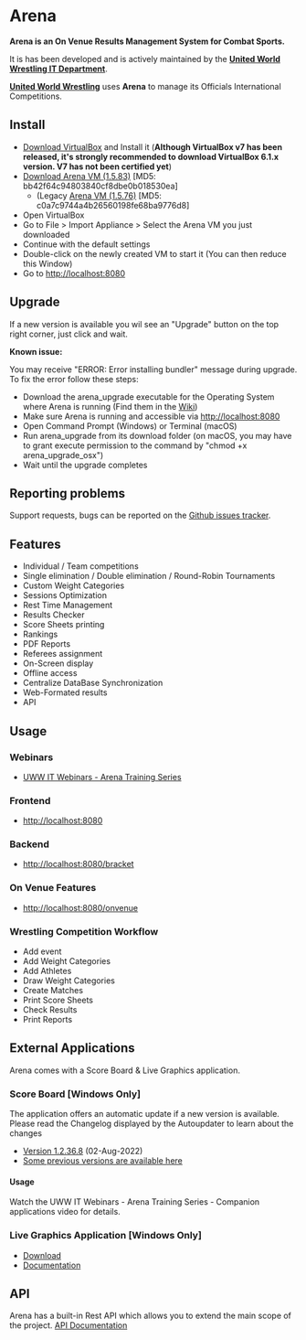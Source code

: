 # Arena

**Arena is an On Venue Results Management System for Combat Sports.**

It is has been developed and is actively maintained by the **[United World Wrestling IT Department](http://uww.io)**.

**[United World Wrestling](https://unitedworldwrestling.org)** uses **Arena** to manage its Officials International Competitions.

## Install

- [Download VirtualBox](https://www.virtualbox.org/wiki/Downloads) and Install it (**Although VirtualBox v7 has been released, it's strongly recommended to download VirtualBox 6.1.x version. V7 has not been certified yet**)
- [Download Arena VM (1.5.83)](https://we.tl/t-OCRfO6E4u1) [MD5: bb42f64c94803840cf8dbe0b018530ea]
    - (Legacy [Arena VM (1.5.76)](https://we.tl/t-zIFQfJSnGi) [MD5: c0a7c9744a4b26560198fe68ba9776d8]
- Open VirtualBox
- Go to File > Import Appliance > Select the Arena VM you just downloaded
- Continue with the default settings
- Double-click on the newly created VM to start it (You can then reduce this Window)
- Go to [http://localhost:8080](http://localhost:8080/)

## Upgrade

If a new version is available you wil see an "Upgrade" button on the top right corner, just click and wait.

**Known issue:** 

You may receive "ERROR: Error installing bundler" message during upgrade. To fix the error follow these steps:
- Download the arena_upgrade executable for the Operating System where Arena is running (Find them in the [Wiki](https://github.com/unitedworldwrestling/arena-public/wiki/How-to-use-arena_upgrade-application))
- Make sure Arena is running and accessible via [http://localhost:8080](http://localhost:8080/)
- Open Command Prompt (Windows) or Terminal (macOS)
- Run arena_upgrade from its download folder (on macOS, you may have to grant execute permission to the command by "chmod +x arena_upgrade_osx")
- Wait until the upgrade completes

## Reporting problems

Support requests, bugs can be reported on the [Github issues tracker](https://github.com/unitedworldwrestling/arena-public/issues).

## Features

- Individual / Team competitions
- Single elimination / Double elimination / Round-Robin Tournaments
- Custom Weight Categories
- Sessions Optimization
- Rest Time Management
- Results Checker
- Score Sheets printing
- Rankings
- PDF Reports
- Referees assignment
- On-Screen display
- Offline access
- Centralize DataBase Synchronization
- Web-Formated results
- API

## Usage

### Webinars
- [UWW IT Webinars - Arena Training Series](https://uww.org/training-education?field_webinar_type_target_id=2024&field_date_range_time_value=All)

### Frontend
- [http://localhost:8080](http://localhost:8080)

### Backend

- [http://localhost:8080/bracket](http://localhost:8080/bracket)

### On Venue Features

- [http://localhost:8080/onvenue](http://localhost:8080/onvenue)

### Wrestling Competition Workflow

- Add event
- Add Weight Categories
- Add Athletes
- Draw Weight Categories
- Create Matches
- Print Score Sheets
- Check Results
- Print Reports

## External Applications

Arena comes with a Score Board & Live Graphics application.

### Score Board [Windows Only]

The application offers an automatic update if a new version is available. Please read the Changelog displayed by the Autoupdater to learn about the changes
- [Version 1.2.36.8](https://github.com/unitedworldwrestling/arena-public/raw/releases/uwwtiming/UWWtimingSetup_1.2.36.8.msi) (02-Aug-2022)
- [Some previous versions are available here](https://github.com/unitedworldwrestling/arena-public/tree/releases/uwwtiming)

#### Usage
Watch the UWW IT Webinars - Arena Training Series - Companion applications video for details.

### Live Graphics Application [Windows Only]

- [Download](https://we.tl/t-WFKHHNIkGw)
- [Documentation](https://github.com/unitedworldwrestling/arena-public/tree/releases/lgtv)

## API

Arena has a built-in Rest API which allows you to extend the main scope of the project.
[API Documentation](http://arena.unitedworldwrestling.org/api/doc)
